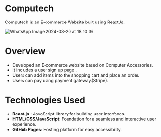 # Computech
Computech is an E-commerce Website built using ReactJs.

![WhatsApp Image 2024-03-20 at 18 10 36](https://github.com/omkarwaghmode/Computech/assets/125196508/267ddcb4-720c-42f6-95ef-6fa34668eb2d)


# Overview
* Developed an E-commerce website based on Computer Accessories.
* It includes a user sign up page .
* Users can add items into the shopping cart and place an order.
* Users can pay using payment gateway.(Stripe).

# Technologies Used
* **React.js** : JavaScript library for building user interfaces.
* **HTML/CSS/JavaScript**: Foundation for a seamless and interactive user experience.
* **GitHub Pages**: Hosting platform for easy accessibility.


